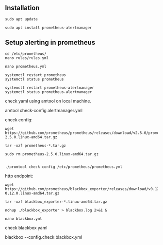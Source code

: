 ## Installation
```
sudo apt update

sudo apt install prometheus-alertmanager

```
## Setup alerting in prometheus
```
cd /etc/prometheus/
nano rules/rules.yml 

nano prometheus.yml 

systemctl restart prometheus
systemctl status prometheus

systemctl restart prometheus-alertmanager
systemctl status prometheus-alertmanager
```
check yaml using amtool on local machine.

amtool check-config alertmanager.yml

check config:
```
wget https://github.com/prometheus/prometheus/releases/download/v2.5.0/prometheus-2.5.0.linux-amd64.tar.gz

tar -xzf prometheus-*.tar.gz

sudo rm prometheus-2.5.0.linux-amd64.tar.gz 


./promtool check config /etc/prometheus/prometheus.yml

```
http endpoint:
```
wget https://github.com/prometheus/blackbox_exporter/releases/download/v0.12.0/blackbox_exporter-0.12.0.linux-amd64.tar.gz

tar -xzf blackbox_exporter-*.linux-amd64.tar.gz

nohup ./blackbox_exporter > blackbox.log 2>&1 &

nano blackbox.yml

```
check blackbox yaml

blackbox --config.check blackbox.yml
